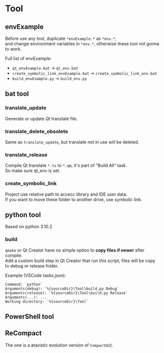 # Tool

## envExample

Before use any tool, duplicate `*envExample.*` as `*env.*`,  
and change environment variables in `*env.*`, otherwise these tool not gonna to work.

Full list of envExample:

- `qt_envExample.bat` -> `qt_env.bat`
- `create_symbolic_link_envExample.bat` -> `create_symbolic_link_env.bat`
- `build_envExample.py` -> `build_env.py`

## bat tool

### translate_update

Generate or update Qt translate file.

### translate_delete_obsolete

Same as `translate_update`, but translate not in use will be deleted.

### translate_release

Compile Qt translate `*.ts` to `*.qm`, it's part of "Build All" task.  
So make sure qt_env is set.

### create_symbolic_link

Project use relative path to accecc library and IDE user data.  
If you want to move these folder to another drive, use symbolic link.

## python tool

Based on python 3.10.2

### build

`qmake` or Qt Creator have no simple option to **copy files if newer** after compile.  
Add a custom build step in Qt Creator that run this script, files will be copy to debug or release folder.

Example (VSCode tasks.json):

```
Command: `python`
Arguments(debug): `%{sourceDir}\Tool\build.py Debug`
Arguments(release): `%{sourceDir}\Tool\build.py Release`
Arguments(...): ...
Working directory: `%{sourceDir}\Tool`
```

## PowerShell tool

## ReCompact

The one is a atavistic evolution version of `CompactGUI`.
